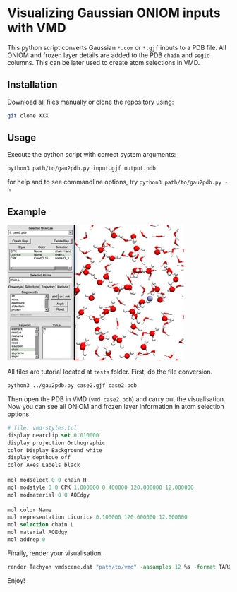 # Visualizing Gaussian ONIOM inputs with VMD

This python script converts Gaussian `*.com` or `*.gjf` inputs to a PDB file. All ONIOM and frozen layer details are added to the PDB `chain` and `segid` columns. This can be later used to create atom selections in VMD. 

## Installation
Download all files manually or clone the repository using:
```bash
git clone XXX
``` 

## Usage
Execute the python script with correct system arguments:
```bash
python3 path/to/gau2pdb.py input.gjf output.pdb
```

for help and to see commandline options, try `python3 path/to/gau2pdb.py -h` 

## Example
<img src="figs/screenshot.png" alt="drawing" width="400"/>

All files are tutorial located at `tests` folder. First, do the file conversion.
```bash
python3 ../gau2pdb.py case2.gjf case2.pdb
```

Then open the PDB in VMD (`vmd case2.pdb`) and carry out the visualisation. Now you can see all ONIOM and frozen layer information in atom selection options. 

```tcl
# file: vmd-styles.tcl
display nearclip set 0.010000
display projection Orthographic
color Display Background white
display depthcue off
color Axes Labels black

mol modselect 0 0 chain H
mol modstyle 0 0 CPK 1.000000 0.400000 120.000000 12.000000
mol modmaterial 0 0 AOEdgy

mol color Name
mol representation Licorice 0.100000 120.000000 12.000000
mol selection chain L
mol material AOEdgy
mol addrep 0
```

Finally, render your visualisation. 
```tcl
render Tachyon vmdscene.dat "path/to/vmd" -aasamples 12 %s -format TARGA -res 1024 1024 -o %s.tga
```

Enjoy! 